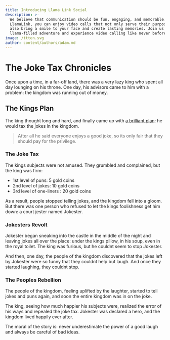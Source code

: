 ```yaml
---
title: Introducing Llama Link Social
description: >-
  We believe that communication should be fun, engaging, and memorable. With
  LlamaLink, you can enjoy video calls that not only serve their purpose but
  also bring a smile to your face and create lasting memories. Join us on this
  llama-filled adventure and experience video calling like never before.
image: /ttten.svg
author: content/authors/adam.md
---
```


# The Joke Tax Chronicles

Once upon a time, in a far-off land, there was a very lazy king who spent all day lounging on his throne. One day, his advisors came to him with a problem: the kingdom was running out of money.

## The Kings Plan

The king thought long and hard, and finally came up with [a brilliant plan](http://localhost:3000/blog/introducing-llama-link#): he would tax the jokes in the kingdom.

> After all he said everyone enjoys a good joke, so its only fair that they should pay for the privilege.

### The Joke Tax

The kings subjects were not amused. They grumbled and complained, but the king was firm:

* 1st level of puns: 5 gold coins
* 2nd level of jokes: 10 gold coins
* 3rd level of one-liners : 20 gold coins

As a result, people stopped telling jokes, and the kingdom fell into a gloom. But there was one person who refused to let the kings foolishness get him down: a court jester named Jokester.

### Jokesters Revolt

Jokester began sneaking into the castle in the middle of the night and leaving jokes all over the place: under the kings pillow, in his soup, even in the royal toilet. The king was furious, but he couldnt seem to stop Jokester.

And then, one day, the people of the kingdom discovered that the jokes left by Jokester were so funny that they couldnt help but laugh. And once they started laughing, they couldnt stop.

### The Peoples Rebellion

The people of the kingdom, feeling uplifted by the laughter, started to tell jokes and puns again, and soon the entire kingdom was in on the joke.

The king, seeing how much happier his subjects were, realized the error of his ways and repealed the joke tax. Jokester was declared a hero, and the kingdom lived happily ever after.

The moral of the story is: never underestimate the power of a good laugh and always be careful of bad ideas.
